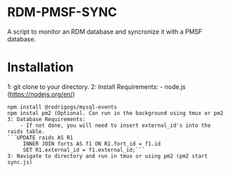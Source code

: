 # RDM-PMSF-SYNC
A script to monitor an RDM database and syncronize it with a PMSF database.

# Installation

1: git clone to your directory.
2: Install Requirements:
    - node.js (https://nodejs.org/en/)
```npm install mysql
npm install @rodrigogs/mysql-events
npm instal pm2 (Optional. Can run in the background using tmux or pm2
3: Database Requirements:
    - If not done, you will need to insert external_id's into the raids table.
```UPDATE raids AS R1
     INNER JOIN forts AS f1 ON R1.fort_id = f1.id   
     SET R1.external_id = f1.external_id;```
3: Navigate to directory and run in tmux or using pm2 (pm2 start sync.js)


      
